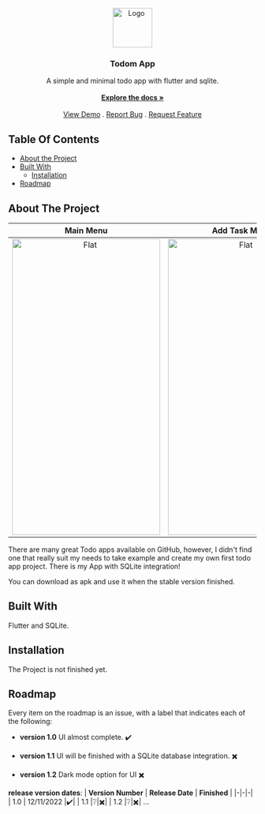 <br/>
<p align="center">
  <a href="https://github.com/afturkel/Todom">
  
  </a>
<br/>
<p align="center">
  <a href="https://github.com/afturkel/Todom">
    <img src="https://www.zupimages.net/up/22/45/ybtb.png" alt="Logo" width="80" height="80">
  </a>

  <h3 align="center">Todom App</h3>

  <p align="center">
    A simple and minimal todo app with flutter and sqlite.
    <br/>
    <br/>
    <a href="https://github.com/afturkel/Todom"><strong>Explore the docs »</strong></a>
    <br/>
    <br/>
    <a href="https://github.com/afturkel/Todom">View Demo</a>
    .
    <a href="https://github.com/afturkel/Todom/issues">Report Bug</a>
    .
    <a href="https://github.com/afturkel/Todom/issues">Request Feature</a>
  </p>
</p>

## Table Of Contents

* [About the Project](#about-the-project)
* [Built With](#built-with)
  * [Installation](#installation)
* [Roadmap](#roadmap)

## About The Project

Main Menu            |  Add Task Menu             | Before Quit Menu
:-------------------------:|:-------------------------:|:-------------------------:
<img src="https://user-images.githubusercontent.com/84721342/201488951-cd4d1c87-be3d-4834-ac60-064316ccaa86.jpg" alt="Flat" width="300" height="600">  |  <img src="https://user-images.githubusercontent.com/84721342/201489279-394c46b4-fb1d-4290-bb05-3d68e6cce624.jpg" alt="Flat" width="300" height="600"> | <img src="https://user-images.githubusercontent.com/84721342/201489280-729a3f39-41fe-4785-a47b-f2934417a5bf.jpg" alt="Flat" width="300" height="600">







There are many great Todo apps available on GitHub, however, I didn't find one that really suit my needs to take example and create my own first todo app project. There is my App with SQLite integration!

You can download as apk and use it when the stable version finished.

## Built With

Flutter and SQLite.

## Installation

The Project is not finished yet.

## Roadmap

Every item on the roadmap is an issue, with a label that indicates each of the following:

- **version 1.0** UI almost complete. ✔️

- **version 1.1** UI will be finished with a SQLite database integration. ✖️

- **version 1.2** Dark mode option for UI ✖️


**release version dates**:
| **Version Number** | **Release Date** | **Finished** |
|-|-|-|
| 1.0 | 12/11/2022 |✔️|
| 1.1 |❔|✖️|
| 1.2 |❔|✖️|
...
